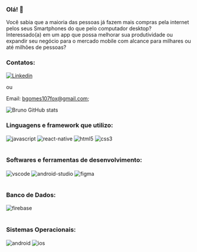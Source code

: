 ### Olá! 👋 <br>
Você  sabia que a maioria das pessoas já fazem mais compras pela internet pelos seus Smartphones do que pelo computador desktop? <br>
Interessado(a) em um app que possa melhorar sua produtividade ou expandir seu negócio para o mercado mobile com alcance para milhares ou até milhões de pessoas?

### Contatos:
[![Linkedin](https://img.shields.io/badge/LinkedIn-0077B5?style=for-the-badge&logo=linkedin&logoColor=white)](https://www.linkedin.com/in/bruno-gomes-92379a249/)

ou

Email: bgomes107fox@gmail.com;

![Bruno GitHub stats](https://github-readme-stats.vercel.app/api?username=bgomes107&show_icons=true&theme=synthwave)

### Linguagens e framework que utilizo:

<div style='display: inline_block'>
    <img align='center' alt='javascript' src='https://img.shields.io/badge/JavaScript-F7DF1E?style=for-the-badge&logo=javascript&logoColor=black'/>
     <img align='center' alt='react-native' src='https://img.shields.io/badge/React_Native-20232A?style=for-the-badge&logo=react&logoColor=61DAFB'/>
     <img align='center' alt='html5' src='https://img.shields.io/badge/HTML5-E34F26?style=for-the-badge&logo=html5&logoColor=white'/>
     <img align='center' alt='css3' src='https://img.shields.io/badge/CSS3-1572B6?style=for-the-badge&logo=css3&logoColor=white'/>
</div><br/>

### Softwares e ferramentas de desenvolvimento:

<div style='display: inline_block'>
    <img align='center' alt='vscode' src='https://img.shields.io/badge/Visual_Studio_Code-0078D4?style=for-the-badge&logo=visual%20studio%20code&logoColor=white'/>
     <img align='center' alt='android-studio' src='https://img.shields.io/badge/Android_Studio-3DDC84?style=for-the-badge&logo=android-studio&logoColor=white'/>
     <img align='center' alt='figma' src='https://img.shields.io/badge/Figma-F24E1E?style=for-the-badge&logo=figma&logoColor=white'/>
</div><br/>

### Banco de Dados:

<div style='display: inline_block'>
     <img align='center' alt='firebase' src='https://img.shields.io/badge/firebase-%23039BE5.svg?style=for-the-badge&logo=firebase'/>
</div><br/>

### Sistemas Operacionais:

<div style='display: inline_block'>
    <img align='center' alt='android' src='https://img.shields.io/badge/Android-3DDC84?style=for-the-badge&logo=android&logoColor=white'/>
     <img align='center' alt='ios' src='https://img.shields.io/badge/iOS-000000?style=for-the-badge&logo=ios&logoColor=white'/>
</div><br/>
